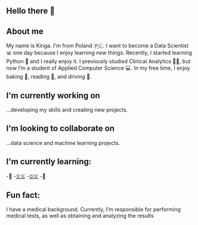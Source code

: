 ## Hello there 👋

## About me

  My name is Kinga. I'm from Poland 🇵🇱. I want to become a Data Scientist 📊 one day because I enjoy learning new things. Recently, I started learning Python 🐍 and I really enjoy it. I previously studied Clinical Analytics 🔬🏥, but now I’m a student of Applied Computer Science 💻. In my free time, I enjoy baking 🎂, reading 📗, and driving 🚗.

## I'm currently working on
  ...developing my skills and creating new projects.

## I'm looking to collaborate on
  ...data science and machine learning projects.

## I'm currently learning:
  -🐍
  -[🇪🇸](https://www.duolingo.com/profile/Kinga534218)
  -[🇩🇪](https://www.duolingo.com/profile/Kinga534218)
  -🎹


## Fun fact:
  I have a medical background. Currently, I’m responsible for performing medical tests, as well as obtaining and analyzing the results

<!--
**kinmari99/kinmari99** is a ✨ _special_ ✨ repository because its `README.md` (this file) appears on your GitHub profile.

Here are some ideas to get you started:

- 🔭 I’m currently working on ...
- 🌱 I’m currently learning ...
- 👯 I’m looking to collaborate on ...
- 🤔 I’m looking for help with ...
- 💬 Ask me about ...
- 📫 How to reach me: ...
- 😄 Pronouns: ...
- ⚡ Fun fact: ...
-->
